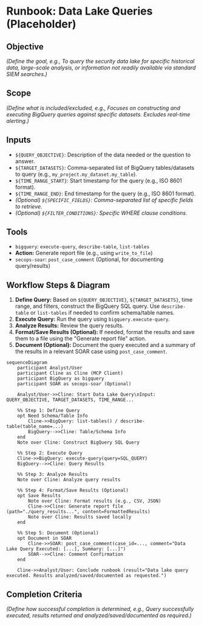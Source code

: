# Runbook: Data Lake Queries (Placeholder)

## Objective

*(Define the goal, e.g., To query the security data lake for specific historical data, large-scale analysis, or information not readily available via standard SIEM searches.)*

## Scope

*(Define what is included/excluded, e.g., Focuses on constructing and executing BigQuery queries against specific datasets. Excludes real-time alerting.)*

## Inputs

*   `${QUERY_OBJECTIVE}`: Description of the data needed or the question to answer.
*   `${TARGET_DATASETS}`: Comma-separated list of BigQuery tables/datasets to query (e.g., `my_project.my_dataset.my_table`).
*   `${TIME_RANGE_START}`: Start timestamp for the query (e.g., ISO 8601 format).
*   `${TIME_RANGE_END}`: End timestamp for the query (e.g., ISO 8601 format).
*   *(Optional) `${SPECIFIC_FIELDS}`: Comma-separated list of specific fields to retrieve.*
*   *(Optional) `${FILTER_CONDITIONS}`: Specific WHERE clause conditions.*

## Tools

*   `bigquery`: `execute-query`, `describe-table`, `list-tables`
*   **Action:** Generate report file (e.g., using `write_to_file`)
*   `secops-soar`: `post_case_comment` (Optional, for documenting query/results)

## Workflow Steps & Diagram

1.  **Define Query:** Based on `${QUERY_OBJECTIVE}`, `${TARGET_DATASETS}`, time range, and filters, construct the BigQuery SQL query. Use `describe-table` or `list-tables` if needed to confirm schema/table names.
2.  **Execute Query:** Run the query using `bigquery.execute-query`.
3.  **Analyze Results:** Review the query results.
4.  **Format/Save Results (Optional):** If needed, format the results and save them to a file using the "Generate report file" action.
5.  **Document (Optional):** Document the query executed and a summary of the results in a relevant SOAR case using `post_case_comment`.

```{mermaid}
sequenceDiagram
    participant Analyst/User
    participant Cline as Cline (MCP Client)
    participant BigQuery as bigquery
    participant SOAR as secops-soar (Optional)

    Analyst/User->>Cline: Start Data Lake Query\nInput: QUERY_OBJECTIVE, TARGET_DATASETS, TIME_RANGE...

    %% Step 1: Define Query
    opt Need Schema/Table Info
        Cline->>BigQuery: list-tables() / describe-table(table_name=...)
        BigQuery-->>Cline: Table/Schema Info
    end
    Note over Cline: Construct BigQuery SQL Query

    %% Step 2: Execute Query
    Cline->>BigQuery: execute-query(query=SQL_QUERY)
    BigQuery-->>Cline: Query Results

    %% Step 3: Analyze Results
    Note over Cline: Analyze query results

    %% Step 4: Format/Save Results (Optional)
    opt Save Results
        Note over Cline: Format results (e.g., CSV, JSON)
        Cline->>Cline: Generate report file (path="./query_results...", content=FormattedResults)
        Note over Cline: Results saved locally
    end

    %% Step 5: Document (Optional)
    opt Document in SOAR
        Cline->>SOAR: post_case_comment(case_id=..., comment="Data Lake Query Executed: [...], Summary: [...]")
        SOAR-->>Cline: Comment Confirmation
    end

    Cline->>Analyst/User: Conclude runbook (result="Data lake query executed. Results analyzed/saved/documented as requested.")

```

## Completion Criteria

*(Define how successful completion is determined, e.g., Query successfully executed, results returned and analyzed/saved/documented as required.)*
